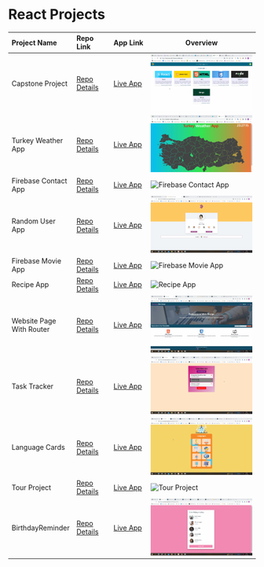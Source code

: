 # React Projects


<table class="table">  
  <thead>
    <tr>
      <th align="left" width="15%">Project Name</th>
      <th align="left" width="15%">Repo Link</th>
      <th align="left" width="15%">App Link</th>
      <th align="center">Overview</th>
    </tr>
  </thead>
  <tbody>
    <tr>
      <td>Capstone Project</td></td>
      <td><a href="https://github.com/cemispirli/capstone-project" target="_blank">Repo Details</td>
      <td><a href="https://blog-app-with-firebase.netlify.app/" target="_blank">Live App</td>
      <td><img src="https://raw.githubusercontent.com/cemispirli/capstone-project/master/Capstone-project.gif" alt="Capstone Project"></td>
    </tr>
    <tr>
      <td>Turkey Weather App</td>
      <td><a href="https://github.com/cemispirli/weather-turkey-map" target="_blank">Repo Details</td>
      <td><a href="https://weather-turkey.netlify.app/" target="_blank">Live App</td>
      <td><img src="https://raw.githubusercontent.com/cemispirli/weather-turkey-map/master/Weather-turkey.gif" alt="Turkey Weather App"></td>
    </tr>
     <tr>
      <td>Firebase Contact App</td>
      <td><a href="https://github.com/cemispirli/firebase-contact-app" target="_blank">Repo Details</td>
      <td><a href="https://firebase-contact-app08.netlify.app/" target="_blank">Live App</td>
      <td><img src="https://raw.githubusercontent.com/cemispirli/firebase-contact-app/2d1f84d762ffe4333a15456e43512c4de4d99b20/firabasecontactapp.gif" alt="Firebase Contact App"></td>
    </tr>
    <tr>
      <td>Random User App</td>
      <td><a href="https://github.com/cemispirli/Random-User-App-2" target="_blank">Repo Details</td>
      <td><a href="https://random-user-app8.netlify.app/" target="_blank">Live App</td>
      <td><img src="https://raw.githubusercontent.com/cemispirli/Random-User-App-2/master/randomuserapp.gif" alt="Random User App"></td>
    </tr>
    <tr>
      <td>Firebase Movie App</td>
      <td><a href="https://github.com/cemispirli/firebase-movie-app" target="_blank">Repo Details</td>
      <td><a href="https://firebase-movie-app.netlify.app/" target="_blank">Live App</td>
      <td><img src="https://raw.githubusercontent.com/cemispirli/firebase-movie-app/master/reactmovieapp.gif" alt="Firebase Movie App"></td>
    </tr>
    <tr>
      <td>Recipe App</td>
      <td><a href="https://github.com/cemispirli/recipe-app" target="_blank">Repo Details</td>
      <td><a href="https://recipe-app-github.netlify.app/" target="_blank">Live App</td>
      <td><img src="https://raw.githubusercontent.com/cemispirli/recipe-app/master/recipeapp.gif" alt="Recipe App"></td>
    </tr>
    <tr>
      <td>Website Page With Router</td>
      <td><a href="https://github.com/cemispirli/website-page-with-router" target="_blank">Repo Details</td>
      <td><a href="https://website-page-with-router.netlify.app/" target="_blank">Live App</td>
      <td><img src="https://raw.githubusercontent.com/cemispirli/website-page-with-router/master/website-page-with-router.gif" alt="Website Page With Router"></td>
    </tr>
    <tr>
      <td>Task Tracker</td>
      <td><a href="https://github.com/cemispirli/task-tracker" target="_blank">Repo Details</td>
      <td><a href="https://cemispirli.github.io/task-tracker/" target="_blank">Live App</td>
      <td><img src="https://raw.githubusercontent.com/cemispirli/task-tracker/master/tasktracker.gif" alt="Task Tracker"></td>
    </tr>
    <tr>
      <td>Language Cards</td>
      <td><a href="https://github.com/cemispirli/language-cards" target="_blank">Repo Details</td>
      <td><a href="https://cemispirli.github.io/language-cards/" target="_blank">Live App</td>
      <td><img src="https://raw.githubusercontent.com/cemispirli/language-cards/master/languagecard.gif" alt="languageCards"></td>
    </tr>
    <tr>
      <td>Tour Project</td>
      <td><a href="https://github.com/cemispirli/tour-project" target="_blank">Repo Details</td>
      <td><a href="https://cemispirli.github.io/tour-project/" target="_blank">Live App</td>
      <td><img src="https://raw.githubusercontent.com/cemispirli/tour-project/master/tourproject.gif" alt="Tour Project"></td>
    </tr>
    <tr>
      <td>BirthdayReminder</td>
      <td><a href="https://github.com/cemispirli/birthdayreminder" target="_blank">Repo Details</td>
      <td><a href="https://cemispirli.github.io/birthdayreminder/" target="_blank">Live App</td>
      <td><img src="https://raw.githubusercontent.com/cemispirli/birthdayreminder/master/birthdayreminder.gif" alt="BirthdayReminder"></td>
    </tr>
   </tbody>
</table>